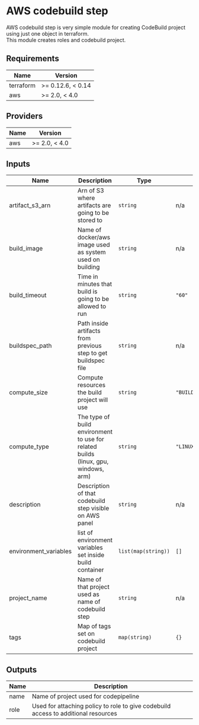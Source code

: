 # AWS codebuild step  
AWS codebuild step is very simple module for creating CodeBuild project using just one object in terraform.  
This module creates roles and codebuild project.

## Requirements

| Name | Version |
|------|---------|
| terraform | >= 0.12.6, < 0.14 |
| aws | >= 2.0, < 4.0 |

## Providers

| Name | Version |
|------|---------|
| aws | >= 2.0, < 4.0 |

## Inputs

| Name | Description | Type | Default | Required |
|------|-------------|------|---------|:--------:|
| artifact\_s3\_arn | Arn of S3 where artifacts are going to be stored to | `string` | n/a | yes |
| build\_image | Name of docker/aws image used as system used on building | `string` | n/a | yes |
| build\_timeout | Time in minutes that build is going to be allowed to run | `string` | `"60"` | no |
| buildspec\_path | Path inside artifacts from previous step to get buildspec file | `string` | n/a | yes |
| compute\_size | Compute resources the build project will use | `string` | `"BUILD_GENERAL1_SMALL"` | no |
| compute\_type | The type of build environment to use for related builds (linux, gpu, windows, arm) | `string` | `"LINUX_CONTAINER"` | no |
| description | Description of that codebuild step visible on AWS panel | `string` | n/a | yes |
| environment\_variables | list of environment variables set inside build container | `list(map(string))` | `[]` | no |
| project\_name | Name of that project used as name of codebuild step | `string` | n/a | yes |
| tags | Map of tags set on codebuild project | `map(string)` | `{}` | no |

## Outputs

| Name | Description |
|------|-------------|
| name | Name of project used for codepipeline |
| role | Used for attaching policy to role to give codebuild access to additional resources |

